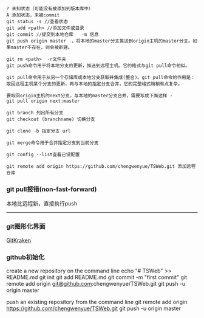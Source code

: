 	? 未知状态（可能没有被添加到版本库中）
	A 添加状态，未被commit
	git status -s //查看状态
	git add <path> //添加文件或目录
	git commit //提交到本地仓库   -m 信息
	git push origin master  ，将本地的master分支推送到origin主机的master分支。如果master不存在，则会被新建。
	
	git rm <path>  -r文件夹
	git push命令用于将本地分支的更新，推送到远程主机。它的格式与git pull命令相似。
	
	git pull命令用于从另一个存储库或本地分支获取并集成(整合)。git pull命令的作用是：取回远程主机某个分支的更新，再与本地的指定分支合并，它的完整格式稍稍有点复杂。
	
	要取回origin主机的next分支，与本地的master分支合并，需要写成下面这样 -
	git pull origin next:master
	
	git branch 列出所有分支
	git checkout (branchname) 切换分支
	
	git clone -b 指定分支 url
	
	git merge命令用于合并指定分支到当前分支
	
	git config --list查看已设配置

	git remote add origin https://github.com/chengwenyue/TSWeb.git 添加远程仓库

### git pull报错(non-fast-forward)

本地比远程新，直接执行push



---
### git图形化界面

[GitKraken](https://www.gitkraken.com/)


### github初始化
create a new repository on the command line
	echo "# TSWeb" >> README.md
	git init
	git add README.md
	git commit -m "first commit"
	git remote add origin git@github.com:chengwenyue/TSWeb.git
	git push -u origin master

push an existing repository from the command line
	git remote add origin https://github.com/chengwenyue/TSWeb.git
	git push -u origin master